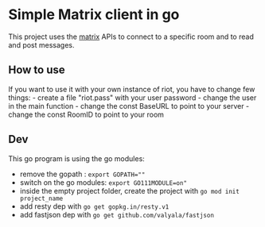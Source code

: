 # Simple Matrix client in go

This project uses the [matrix](https://matrix.org/) APIs to connect to a specific room and to read and post messages.

## How to use
If you want to use it with your own instance of riot, you have to change few things:
    - create a file "riot.pass" with your user password
    - change the user in the main function
    - change the const BaseURL to point to your server
    - change the const RoomID to point to your room

## Dev
This go program is using the go modules:
- remove the gopath : `export GOPATH=""`
- switch on the go modules: `export GO111MODULE=on"`
- inside the empty project folder, create the project with `go mod init project_name`
- add resty dep with `go get gopkg.in/resty.v1`
- add fastjson dep with `go get github.com/valyala/fastjson`